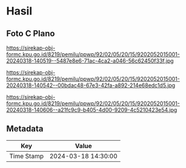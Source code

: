 # Hasil

## Foto C Plano

https://sirekap-obj-formc.kpu.go.id/8219/pemilu/ppwp/92/02/05/20/15/9202052015001-20240318-140519--5487e8e6-71ac-4ca2-a046-56c62450f33f.jpg

https://sirekap-obj-formc.kpu.go.id/8219/pemilu/ppwp/92/02/05/20/15/9202052015001-20240318-140542--00bdac48-67e3-42fa-a892-214e68edc1d5.jpg

https://sirekap-obj-formc.kpu.go.id/8219/pemilu/ppwp/92/02/05/20/15/9202052015001-20240318-140606--a21fc9c9-b405-4d00-9209-4c5210423e54.jpg


## Metadata

| Key        | Value               |
| ---------- | ------------------- |
| Time Stamp | 2024-03-18 14:30:00 |



